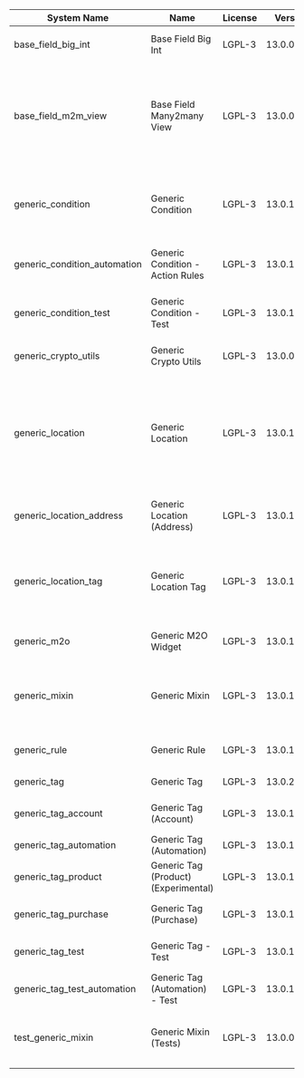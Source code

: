| System Name | Name | License | Version | Summary | Price |
|---|---|---|---|---|---|
| base_field_big_int | Base Field Big Int | LGPL-3 | 13.0.0.2.0 | BigInt field implementation for Odoo |  |
| base_field_m2m_view | Base Field Many2many View | LGPL-3 | 13.0.0.2.0 | Adds Many2manyView field implementation for Odoo. Useful in cases when m2m relation computed via Postgresql View |  |
| generic_condition | Generic Condition | LGPL-3 | 13.0.1.8.0 | Create generic conditions on which you         can program some logic in Odoo objects |  |
| generic_condition_automation | Generic Condition - Action Rules | LGPL-3 | 13.0.1.1.1 | Generic Conditions (Integration with Action Rules) |  |
| generic_condition_test | Generic Condition - Test | LGPL-3 | 13.0.1.5.0 | Generic Conditions - Tests (do not install manualy) |  |
| generic_crypto_utils | Generic Crypto Utils | LGPL-3 | 13.0.0.1.0 | Technical utils to add encryption to other addons |  |
| generic_location | Generic Location | LGPL-3 | 13.0.1.6.0 | Allows you to make an abstract description of the         objects location relative to the general location         (for example: house3 -> office5 -> room2 -> table5) |  |
| generic_location_address | Generic Location (Address) | LGPL-3 | 13.0.1.2.0 | Generic Location (Add address fields to *Generic Locations*) |  |
| generic_location_tag | Generic Location Tag | LGPL-3 | 13.0.1.2.0 | This addon provides integration betwen *Generic         Location* and *Generic Tag* addons |  |
| generic_m2o | Generic M2O Widget | LGPL-3 | 13.0.1.3.0 | Generic Many2one widget |  |
| generic_mixin | Generic Mixin | LGPL-3 | 13.0.1.26.0 | Technical module with generic mixins, that may help to build other modules |  |
| generic_rule | Generic Rule | LGPL-3 | 13.0.1.1.1 | Adds new top-level menu 'rules' |  |
| generic_tag | Generic Tag | LGPL-3 | 13.0.2.2.0 | Generic tag management. |  |
| generic_tag_account | Generic Tag (Account) | LGPL-3 | 13.0.1.2.0 | Generic tag integration with account addon |  |
| generic_tag_automation | Generic Tag (Automation) | LGPL-3 | 13.0.1.1.1 |  |  |
| generic_tag_product | Generic Tag (Product) (Experimental) | LGPL-3 | 13.0.1.2.0 | Generic tag integration with product addon |  |
| generic_tag_purchase | Generic Tag (Purchase) | LGPL-3 | 13.0.1.2.0 | Generic tag integration with purchase addon |  |
| generic_tag_test | Generic Tag - Test | LGPL-3 | 13.0.1.4.0 | Generic Tag - Tests (do not install manualy) |  |
| generic_tag_test_automation | Generic Tag (Automation) - Test | LGPL-3 | 13.0.1.1.0 |  |  |
| test_generic_mixin | Generic Mixin (Tests) | LGPL-3 | 13.0.0.6.0 | Technical module that have to be used to test Generic Mixin module |  |

